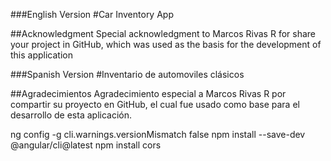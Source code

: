 ###English Version
#Car Inventory App

##Acknowledgment 
Special acknowledgment to Marcos Rivas R for share your project in GitHub, which was used as the basis for the development of this application

###Spanish Version
#Inventario de automoviles clásicos

##Agradecimientos
Agradecimiento especial a Marcos Rivas R por compartir su proyecto en GitHub, el cual fue usado como base para el desarrollo de esta aplicación. 

ng config -g cli.warnings.versionMismatch false
npm install --save-dev @angular/cli@latest 
npm install cors
